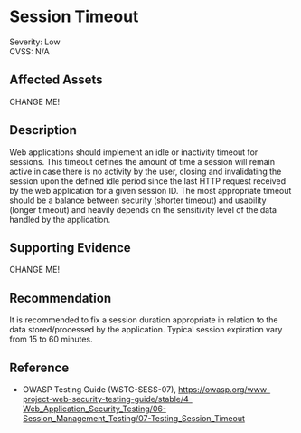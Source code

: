 # Session Timeout

Severity: Low  
CVSS: N/A

## Affected Assets

CHANGE ME!

## Description

Web applications should implement an idle or inactivity timeout for sessions. This timeout defines the amount of time a session will remain active in case there is no activity by the user, closing and invalidating the session upon the defined idle period since the last HTTP request received by the web application for a given session ID. The most appropriate timeout should be a balance between security (shorter timeout) and usability (longer timeout) and heavily depends on the sensitivity level of the data handled by the application.

## Supporting Evidence

CHANGE ME!

## Recommendation

It is recommended to fix a session duration appropriate in relation to the data stored/processed by the application. Typical session expiration vary from 15 to 60 minutes.

## Reference

* OWASP Testing Guide (WSTG-SESS-07), https://owasp.org/www-project-web-security-testing-guide/stable/4-Web_Application_Security_Testing/06-Session_Management_Testing/07-Testing_Session_Timeout
